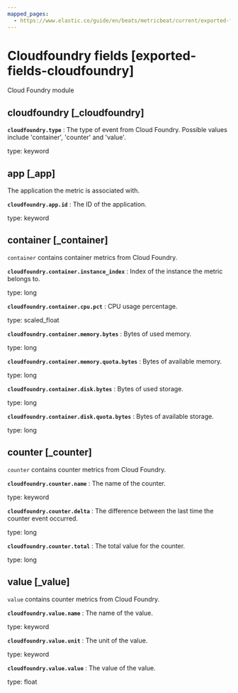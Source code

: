 ```yaml
---
mapped_pages:
  - https://www.elastic.co/guide/en/beats/metricbeat/current/exported-fields-cloudfoundry.html
---
```


<!-- This file is generated! See scripts/generate_fields_docs.py -->

# Cloudfoundry fields [exported-fields-cloudfoundry]

Cloud Foundry module

## cloudfoundry [_cloudfoundry]



**`cloudfoundry.type`**
:   The type of event from Cloud Foundry. Possible values include 'container', 'counter' and 'value'.

type: keyword


## app [_app]

The application the metric is associated with.

**`cloudfoundry.app.id`**
:   The ID of the application.

type: keyword


## container [_container]

`container` contains container metrics from Cloud Foundry.

**`cloudfoundry.container.instance_index`**
:   Index of the instance the metric belongs to.

type: long


**`cloudfoundry.container.cpu.pct`**
:   CPU usage percentage.

type: scaled_float


**`cloudfoundry.container.memory.bytes`**
:   Bytes of used memory.

type: long


**`cloudfoundry.container.memory.quota.bytes`**
:   Bytes of available memory.

type: long


**`cloudfoundry.container.disk.bytes`**
:   Bytes of used storage.

type: long


**`cloudfoundry.container.disk.quota.bytes`**
:   Bytes of available storage.

type: long


## counter [_counter]

`counter` contains counter metrics from Cloud Foundry.

**`cloudfoundry.counter.name`**
:   The name of the counter.

type: keyword


**`cloudfoundry.counter.delta`**
:   The difference between the last time the counter event occurred.

type: long


**`cloudfoundry.counter.total`**
:   The total value for the counter.

type: long


## value [_value]

`value` contains counter metrics from Cloud Foundry.

**`cloudfoundry.value.name`**
:   The name of the value.

type: keyword


**`cloudfoundry.value.unit`**
:   The unit of the value.

type: keyword


**`cloudfoundry.value.value`**
:   The value of the value.

type: float


